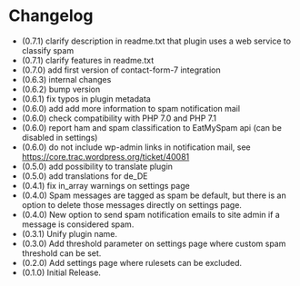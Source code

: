 # Changelog

* (0.7.1) clarify description in readme.txt that plugin uses a web service to classify spam
* (0.7.1) clarify features in readme.txt
* (0.7.0) add first version of contact-form-7 integration
* (0.6.3) internal changes
* (0.6.2) bump version
* (0.6.1) fix typos in plugin metadata
* (0.6.0) add add more information to spam notification mail
* (0.6.0) check compatibility with PHP 7.0 and PHP 7.1
* (0.6.0) report ham and spam classification to EatMySpam api (can be disabled in settings)
* (0.6.0) do not include wp-admin links in notification mail, see https://core.trac.wordpress.org/ticket/40081
* (0.5.0) add possibility to translate plugin
* (0.5.0) add translations for de_DE
* (0.4.1) fix in_array warnings on settings page
* (0.4.0) Spam messages are tagged as spam be default, but there is an option to delete those messages directly on settings page.
* (0.4.0) New option to send spam notification emails to site admin if a message is considered spam.
* (0.3.1) Unify plugin name.
* (0.3.0) Add threshold parameter on settings page where custom spam threshold can be set.
* (0.2.0) Add settings page where rulesets can be excluded.
* (0.1.0) Initial Release.